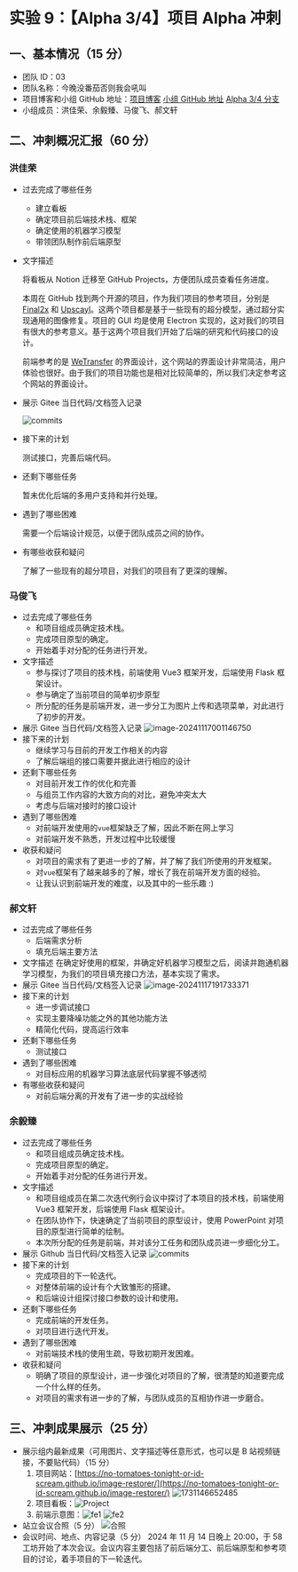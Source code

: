 # 实验 9：【Alpha 3/4】项目 Alpha 冲刺

## 一、基本情况（15 分）

- 团队 ID：03
- 团队名称：今晚没番茄否则我会吼叫
- 项目博客和小组 GitHub 地址：[项目博客](https://no-tomatoes-tonight-or-id-scream.github.io/image-restorer/) [小组 GitHub 地址](https://github.com/no-tomatoes-tonight-or-id-scream/image-restorer) [Alpha 3/4 分支](https://github.com/no-tomatoes-tonight-or-id-scream/image-restorer/tree/alpha-3/4)
- 小组成员：洪佳荣、余毅臻、马俊飞、郝文轩

## 二、冲刺概况汇报（60 分）

### 洪佳荣

- 过去完成了哪些任务
    - 建立看板
    - 确定项目前后端技术栈、框架
    - 确定使用的机器学习模型
    - 带领团队制作前后端原型
- 文字描述

    将看板从 Notion 迁移至 GitHub Projects，方便团队成员查看任务进度。

    本周在 GitHub 找到两个开源的项目，作为我们项目的参考项目，分别是 [Final2x](https://github.com/Tohrusky/Final2x) 和 [Upscayl](https://github.com/upscayl/upscayl)。这两个项目都是基于一些现有的超分模型，通过超分实现通用的图像修复。项目的 GUI 均是使用 Electron 实现的，这对我们的项目有很大的参考意义。基于这两个项目我们开始了后端的研究和代码接口的设计。

    前端参考的是 [WeTransfer](https://wetransfer.com/) 的界面设计，这个网站的界面设计非常简洁，用户体验也很好。由于我们的项目功能也是相对比较简单的，所以我们决定参考这个网站的界面设计。
  
- 展示 Gitee 当日代码/文档签入记录
  
  ![commits](assets/2024-11-17-19-25-19.png)
  
- 接下来的计划

  测试接口，完善后端代码。

- 还剩下哪些任务

  暂未优化后端的多用户支持和并行处理。

- 遇到了哪些困难

  需要一个后端设计规范，以便于团队成员之间的协作。

- 有哪些收获和疑问

  了解了一些现有的超分项目，对我们的项目有了更深的理解。

### 马俊飞

- 过去完成了哪些任务
    - 和项目组成员确定技术栈。
    - 完成项目原型的确定。
    - 开始着手对分配的任务进行开发。  
- 文字描述
    - 参与探讨了项目的技术栈，前端使用 Vue3 框架开发，后端使用 Flask 框架设计。
    - 参与确定了当前项目的简单初步原型
    - 所分配的任务是前端开发，进一步分工为图片上传和选项菜单，对此进行了初步的开发。
- 展示 Gitee 当日代码/文档签入记录
  ![image-20241117001146750](https://s2.loli.net/2024/11/17/KJTkqCtj3wL9lB7.png)
- 接下来的计划
    - 继续学习与目前的开发工作相关的内容
    - 了解后端组的接口需要并据此进行相应的设计
- 还剩下哪些任务
    - 对目前开发工作的优化和完善
    - 与组员工作内容的大致方向的对比，避免冲突太大
    - 考虑与后端对接时的接口设计
- 遇到了哪些困难
    - 对前端开发使用的`vue`框架缺乏了解，因此不断在网上学习
    - 对前端开发不熟悉，开发过程中比较缓慢
- 收获和疑问
    - 对项目的需求有了更进一步的了解，并了解了我们所使用的开发框架。
    - 对`vue`框架有了越来越多的了解，增长了我在前端开发方面的经验。
    - 让我认识到前端开发的难度，以及其中的一些乐趣 :)

### 郝文轩

- 过去完成了哪些任务
    - 后端需求分析
    - 填充后端主要方法
- 文字描述
  在确定好使用的框架，并确定好机器学习模型之后，阅读并跑通机器学习模型，为我们的项目填充接口方法，基本实现了需求。
- 展示 Gitee 当日代码/文档签入记录
  ![image-20241117191733371](https://image-host-mooliht.oss-cn-beijing.aliyuncs.com/img/image-20241117191733371.png)
- 接下来的计划
    - 进一步调试接口
    - 实现主要降噪功能之外的其他功能方法
    - 精简化代码，提高运行效率
- 还剩下哪些任务
    - 测试接口
- 遇到了哪些困难
    - 对目标应用的机器学习算法底层代码掌握不够透彻
- 有哪些收获和疑问
    - 对前后端分离的开发有了进一步的实战经验

### 余毅臻

- 过去完成了哪些任务
    - 和项目组成员确定技术栈。
    - 完成项目原型的确定。
    - 开始着手对分配的任务进行开发。
- 文字描述
    - 和项目组成员在第二次迭代例行会议中探讨了本项目的技术栈，前端使用 Vue3 框架开发，后端使用 Flask 框架设计。
    - 在团队协作下，快速确定了当前项目的原型设计，使用 PowerPoint 对项目的原型进行简单的绘制。
    - 本次所分配的任务是前端，并对该分工任务和团队成员进一步细化分工。
- 展示 Github 当日代码/文档签入记录
  ![commits](assets/2024-11-17-19-15-35.png)
- 接下来的计划
    - 完成项目的下一轮迭代。
    - 对整体前端的设计有个大致雏形的搭建。
    - 和后端设计组探讨接口参数的设计和使用。
- 还剩下哪些任务
    - 完成前端的开发任务。
    - 对项目进行迭代开发。
- 遇到了哪些困难
    - 对前端技术栈的使用生疏，导致初期开发困难。
- 收获和疑问
    - 明确了项目的原型设计，进一步强化对项目的了解，很清楚的知道要完成一个什么样的任务。
    - 对项目的需求有进一步的了解，与团队成员的互相协作进一步磨合。

## 三、冲刺成果展示（25 分）

- 展示组内最新成果（可用图片、文字描述等任意形式，也可以是 B 站视频链接，不要贴代码）（15 分）
    1. 项目网站：[https://no-tomatoes-tonight-or-id-scream.github.io/image-restorer/](https://no-tomatoes-tonight-or-id-scream.github.io/image-restorer/)
        ![1731146652485](https://github.com/user-attachments/assets/423d1324-81df-4e7c-9493-6dc5cbfab7d3)
    2. 项目看板：![Project](assets/2024-11-17-19-30-51.png)
    3. 前端示意图：![fe1](assets/2024-11-17-19-31-09.png) ![fe2](assets/2024-11-17-19-31-25.png)
- 站立会议合照（5 分）
    ![合照](assets/2024-11-17-19-16-28.png)
- 会议时间、地点、内容记录（5 分）
  2024 年 11 月 14 日晚上 20:00，于 58 工坊开始了本次会议。会议内容主要包括了前后端分工、前后端原型和参考项目的讨论，着手项目的下一轮迭代。
